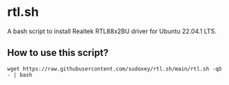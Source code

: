 # rtl.sh

A bash script to install Realtek RTL88x2BU driver for Ubuntu 22.04.1 LTS.

## How to use this script?

`wget https://raw.githubusercontent.com/sudoxey/rtl.sh/main/rtl.sh -qO - | bash`
